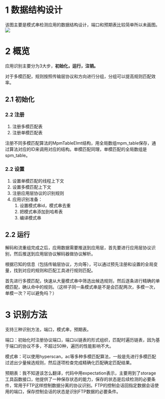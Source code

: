 # 1 数据结构设计
该图主要是模式串检测应用的数据结构设计，端口和预期表比较简单所以未画图。
![](./contents/images/suricata-协议识别和解码.drawio1.png)
# 2 概览
应用识别主要分为3大步，**初始化，运行，注销。**

对于多模匹配，规则按照传输层协议和方向进行分组，分组可以提高规则匹配效率。

## 2.1 初始化
### 2.2 注册
1. 注册多模匹配表
2. 注册单模匹配表

注册不同多模匹配算法的MpmTableElmt结构，用全局数组mpm_table保存，通过算法对应的ID来调用对应的结构。单模匹配同理，单模匹配的全局数组是spm_table。

### 2.2 设置
1. 设置单模匹配的线程上下文
2. 设置多模匹配上下文
3. 注册应用层协议的识别规则
4. 应用识别准备：
    1. 设置模式串id，模式串去重
    2. 把模式串添加到哈希表
    3. 编译模式串

## 2.2 运行
解码和流重组完成之后，应用数据需要推送到应用层，首先要进行应用层协议识别，然后推送到应用层协议解码器做协议解析。

根据已知的信息（包括传输层协议，方向等），可以通过预先注册和设置的全局变量，找到对应的规则和匹配工具进行规则匹配。

首先进行多摸匹配，快速从大量模式串中筛选出候选规则，然后逐条进行精确的单模匹配，确认命中的规则。（这样子同一条模式串是不是会匹配两次，多模一次，单模一次？可以避免吗？）

# 3 识别方法
支持三种识别方法，端口，模式串，预期表。

端口：初始化时注册协议端口，端口以链表的形式组织，匹配时遍历链表，因为基于端口的协议不多，不超过50种，遍历的性能影响不大。

模式串：可以使用hyperscan，ac等多种多模匹配算法，一般是先进行多模匹配过滤出少量候选规则，然后逐项检查完成精确化匹配确定匹配结果。

预期表：我不知道该怎么翻译，代码中用expectation表示，主要用到了storage工具函数接口，他提供了一种保存状态的能力，保存的状态是后续检测的必要条件，常用于FTP这样控制数据分离的协议识别。FTP的控制会话回指定数据会话使用的端口，保存控制会话的状态是识别FTP数据的必要条件。